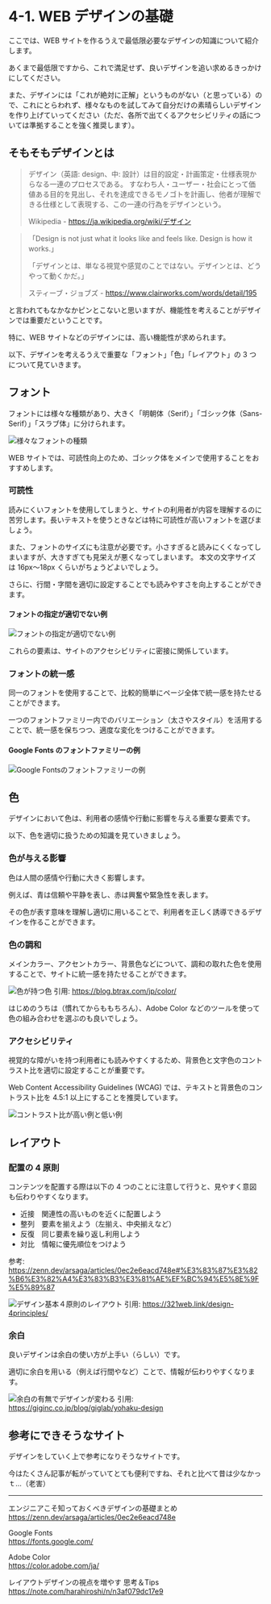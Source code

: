 # 4-1. WEB デザインの基礎

ここでは、WEB サイトを作るうえで最低限必要なデザインの知識について紹介します。

あくまで最低限ですから、これで満足せず、良いデザインを追い求めるきっかけにしてください。

また、デザインには「これが絶対に正解」というものがない（と思っている）ので、これにとらわれず、様々なものを試してみて自分だけの素晴らしいデザインを作り上げていってください（ただ、各所で出てくるアクセシビリティの話については準拠することを強く推奨します）。

## そもそもデザインとは

> デザイン（英語: design、中: 設計）は目的設定・計画策定・仕様表現からなる一連のプロセスである。 すなわち人・ユーザー・社会にとって価値ある目的を見出し、それを達成できるモノゴトを計画し、他者が理解できる仕様として表現する、この一連の行為をデザインという。
>
> Wikipedia - https://ja.wikipedia.org/wiki/デザイン

> 「Design is not just what it looks like and feels like. Design is how it works.」
>
> 「デザインとは、単なる視覚や感覚のことではない。デザインとは、どうやって動くかだ。」
>
> スティーブ・ジョブズ - https://www.clairworks.com/words/detail/195

と言われてもなかなかピンとこないと思いますが、機能性を考えることがデザインでは重要だということです。

特に、WEB サイトなどのデザインには、高い機能性が求められます。

以下、デザインを考えるうえで重要な「フォント」「色」「レイアウト」の 3 つについて見ていきます。

## フォント

フォントには様々な種類があり、大きく「明朝体（Serif）」「ゴシック体（Sans-Serif）」「スラブ体」に分けられます。

![様々なフォントの種類](./images/1_font-type.png)

WEB サイトでは、可読性向上のため、ゴシック体をメインで使用することをおすすめします。

### 可読性

読みにくいフォントを使用してしまうと、サイトの利用者が内容を理解するのに苦労します。長いテキストを使うときなどは特に可読性が高いフォントを選びましょう。

また、フォントのサイズにも注意が必要です。小さすぎると読みにくくなってしまいますが、大きすぎても見栄えが悪くなってしまいます。
本文の文字サイズは 16px〜18px くらいがちょうどよいでしょう。

さらに、行間・字間を適切に設定することでも読みやすさを向上することができます。

#### フォントの指定が適切でない例

![フォントの指定が適切でない例](./images/1_font-bad-example.png)

これらの要素は、サイトのアクセシビリティに密接に関係しています。

### フォントの統一感

同一のフォントを使用することで、比較的簡単にページ全体で統一感を持たせることができます。

一つのフォントファミリー内でのバリエーション（太さやスタイル）を活用することで、統一感を保ちつつ、適度な変化をつけることができます。

#### Google Fonts のフォントファミリーの例

![Google Fontsのフォントファミリーの例](./images/1_font-family.png)

## 色

デザインにおいて色は、利用者の感情や行動に影響を与える重要な要素です。

以下、色を適切に扱うための知識を見ていきましょう。

### 色が与える影響

色は人間の感情や行動に大きく影響します。

例えば、青は信頼や平静を表し、赤は興奮や緊急性を表します。

その色が表す意味を理解し適切に用いることで、利用者を正しく誘導できるデザインを作ることができます。

### 色の調和

メインカラー、アクセントカラー、背景色などについて、調和の取れた色を使用することで、サイトに統一感を持たせることができます。

![色が持つ色](./images/1_color-meaning.png)
引用: https://blog.btrax.com/jp/color/

はじめのうちは（慣れてからももちろん）、Adobe Color などのツールを使って色の組み合わせを選ぶのも良いでしょう。

### アクセシビリティ

視覚的な障がいを持つ利用者にも読みやすくするため、背景色と文字色のコントラスト比を適切に設定することが重要です。

Web Content Accessibility Guidelines (WCAG) では、テキストと背景色のコントラスト比を 4.5:1 以上にすることを推奨しています。

![コントラスト比が高い例と低い例](./images/1_contrast.png)

## レイアウト

### 配置の 4 原則

コンテンツを配置する際は以下の 4 つのことに注意して行うと、見やすく意図も伝わりやすくなります。

- 近接　関連性の高いものを近くに配置しよう
- 整列　要素を揃えよう（左揃え、中央揃えなど）
- 反復　同じ要素を繰り返し利用しよう
- 対比　情報に優先順位をつけよう

参考: https://zenn.dev/arsaga/articles/0ec2e6eacd748e#%E3%83%87%E3%82%B6%E3%82%A4%E3%83%B3%E3%81%AE%EF%BC%94%E5%8E%9F%E5%89%87

![デザイン基本４原則のレイアウト](./images/1_layout-point.png)
引用: https://321web.link/design-4principles/

### 余白

良いデザインは余白の使い方が上手い（らしい）です。

適切に余白を用いる（例えば行間やなど）ことで、情報が伝わりやすくなります。

![余白の有無でデザインが変わる](./images/1_padding.png)
引用: https://giginc.co.jp/blog/giglab/yohaku-design

## 参考にできそうなサイト

デザインをしていく上で参考になりそうなサイトです。

今はたくさん記事が転がっていてとても便利ですね、それと比べて昔は少なかっｔ...（老害）

<hr>

エンジニアこそ知っておくべきデザインの基礎まとめ<br>
https://zenn.dev/arsaga/articles/0ec2e6eacd748e

Google Fonts<br>
https://fonts.google.com/

Adobe Color<br>
https://color.adobe.com/ja/

レイアウトデザインの視点を増やす 思考＆Tips <br>
https://note.com/harahiroshi/n/n3af079dc17e9
